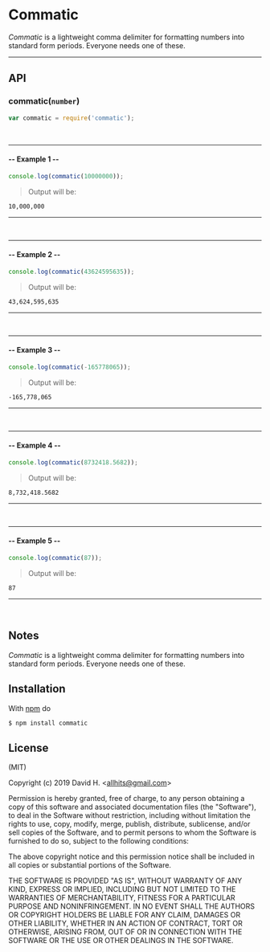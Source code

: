 # Commatic
_Commatic_ is a lightweight comma delimiter for formatting numbers into standard form periods. Everyone needs one of these.



_________________________
## API
### commatic(`number`)
```js
var commatic = require('commatic');

```
&nbsp;
_________________________
#### -- Example 1 --
```js
console.log(commatic(10000000));
```
> Output will be:
```
10,000,000
```
_________________________
&nbsp;
&nbsp;
_________________________
#### -- Example 2 --
```js
console.log(commatic(43624595635));
```
> Output will be:
```
43,624,595,635
```
_________________________
&nbsp;
&nbsp;
_________________________
#### -- Example 3 --
```js
console.log(commatic(-165778065));
```
> Output will be:
```
-165,778,065
```
_________________________
&nbsp;
&nbsp;
_________________________
#### -- Example 4 --
```js
console.log(commatic(8732418.5682));
```
> Output will be:
```
8,732,418.5682
```
_________________________
&nbsp;
&nbsp;
_________________________
#### -- Example 5 --
```js
console.log(commatic(87));
```
> Output will be:
```
87
```
_________________________
&nbsp;
## Notes
_Commatic_ is a lightweight comma delimiter for formatting numbers into standard form periods. Everyone needs one of these.

## Installation
With [npm](http://npmjs.org) do
```bash
$ npm install commatic
```

## License
(MIT)

Copyright (c) 2019 David H. &lt;allhits@gmail.com&gt;

Permission is hereby granted, free of charge, to any person obtaining a copy of this software and associated documentation files (the "Software"), to deal in the Software without restriction, including without limitation the rights to use, copy, modify, merge, publish, distribute, sublicense, and/or sell copies of the Software, and to permit persons to whom the Software is furnished to do so, subject to the following conditions:

The above copyright notice and this permission notice shall be included in all copies or substantial portions of the Software.

THE SOFTWARE IS PROVIDED "AS IS", WITHOUT WARRANTY OF ANY KIND, EXPRESS OR IMPLIED, INCLUDING BUT NOT LIMITED TO THE WARRANTIES OF MERCHANTABILITY, FITNESS FOR A PARTICULAR PURPOSE AND NONINFRINGEMENT. IN NO EVENT SHALL THE AUTHORS OR COPYRIGHT HOLDERS BE LIABLE FOR ANY CLAIM, DAMAGES OR OTHER LIABILITY, WHETHER IN AN ACTION OF CONTRACT, TORT OR OTHERWISE, ARISING FROM, OUT OF OR IN CONNECTION WITH THE SOFTWARE OR THE USE OR OTHER DEALINGS IN THE SOFTWARE.

